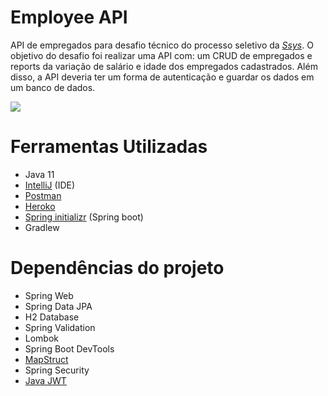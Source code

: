 # **Employee API**

API de empregados para desafio técnico do processo seletivo da [*Ssys*](https://www.ssys.com.br/). O objetivo do desafio foi realizar uma API com: um CRUD de empregados e reports da variação de salário e idade dos empregados cadastrados. Além disso, a API deveria ter um forma de autenticação e guardar os dados em um banco de dados.

![](https://i.imgur.com/0lp8PdQ.png)

# Ferramentas Utilizadas
- Java 11
- [IntelliJ](https://www.jetbrains.com/pt-br/idea/) (IDE)
- [Postman](https://www.postman.com/)
- [Heroko](https://www.heroku.com)
- [Spring initializr](https://start.spring.io/) (Spring boot)
- Gradlew

# Dependências do projeto
- Spring Web
- Spring Data JPA
- H2 Database
- Spring Validation
- Lombok
- Spring Boot DevTools
- [MapStruct](https://mapstruct.org/)
- Spring Security
- [Java JWT](https://mvnrepository.com/artifact/com.auth0/java-jwt)




